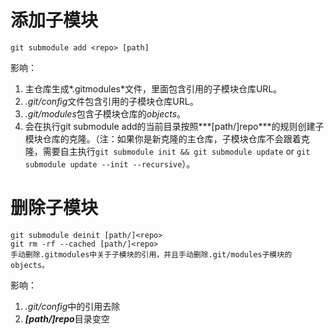 # 添加子模块
    git submodule add <repo> [path]
影响：
1. 主仓库生成*.gitmodules*文件，里面包含引用的子模块仓库URL。
2. *.git/config*文件包含引用的子模块仓库URL。
3. *.git/modules*包含子模块仓库的*objects*。
4. 会在执行git submodule add的当前目录按照***[path/]repo***的规则创建子模块仓库的克隆。（注：如果你是新克隆的主仓库，子模块仓库不会跟着克隆，需要自主执行`git submodule init && git submodule update` or `git submodule update --init --recursive`）。

# 删除子模块

    git submodule deinit [path/]<repo>
    git rm -rf --cached [path/]<repo>
    手动删除.gitmodules中关于子模块的引用，并且手动删除.git/modules子模块的objects。

影响：
1. *.git/config*中的引用去除
2. ***[path/]repo***目录变空

